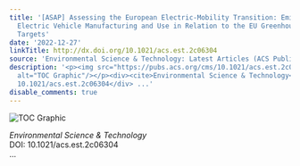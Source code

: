 ```yaml
---
title: '[ASAP] Assessing the European Electric-Mobility Transition: Emissions from
  Electric Vehicle Manufacturing and Use in Relation to the EU Greenhouse Gas Emission
  Targets'
date: '2022-12-27'
linkTitle: http://dx.doi.org/10.1021/acs.est.2c06304
source: 'Environmental Science & Technology: Latest Articles (ACS Publications)'
description: '<p><img src="https://pubs.acs.org/cms/10.1021/acs.est.2c06304/asset/images/medium/es2c06304_0005.gif"
  alt="TOC Graphic"/></p><div><cite>Environmental Science & Technology</cite></div><div>DOI:
  10.1021/acs.est.2c06304</div> ...'
disable_comments: true
---
```

<p><img src="https://pubs.acs.org/cms/10.1021/acs.est.2c06304/asset/images/medium/es2c06304_0005.gif" alt="TOC Graphic"/></p><div><cite>Environmental Science & Technology</cite></div><div>DOI: 10.1021/acs.est.2c06304</div> ...